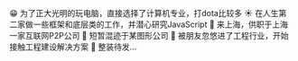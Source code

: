 :grin: 为了正大光明的玩电脑，直接选择了计算机专业，打dota比较多
:sunny: 在人生第二家做一些框架和底层类的工作，并潜心研究JavaScript
:bank: 来上海，供职于上海一家互联网P2P公司
:traffic_light: 短暂混迹于某图形公司
:construction: 被朋友忽悠进了工程行业，开始接触工程建设解决方案
:rocket: 整装待发...
